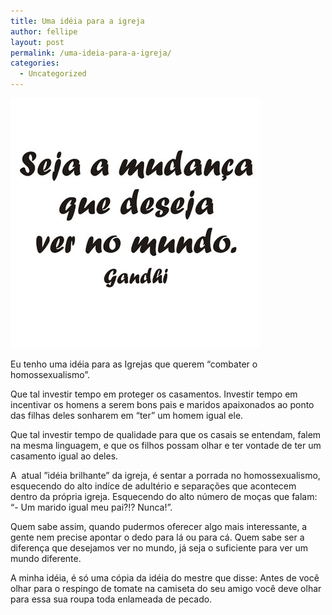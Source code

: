 ```yaml
---
title: Uma idéia para a igreja
author: fellipe
layout: post
permalink: /uma-ideia-para-a-igreja/
categories:
  - Uncategorized
---
```

[<img class="size-full wp-image-338 aligncenter" alt="filei_478" src="/img/posts/2015/01/filei_478.jpg" width="400" height="400" />][1]

Eu tenho uma idéia para as Igrejas que querem &#8220;combater o homossexualismo&#8221;.

Que tal investir tempo em proteger os casamentos. Investir tempo em incentivar os homens a serem bons pais e maridos apaixonados ao ponto das filhas deles sonharem em &#8220;ter&#8221; um homem igual ele.

Que tal investir tempo de qualidade para que os casais se entendam, falem na mesma linguagem, e que os filhos possam olhar e ter vontade de ter um casamento igual ao deles.

A  atual &#8221;idéia brilhante&#8221; da igreja, é sentar a porrada no homossexualismo, esquecendo do alto indíce de adultério e separações que acontecem dentro da própria igreja. Esquecendo do alto número de moças que falam: &#8220;- Um marido igual meu pai?!? Nunca!&#8221;.

Quem sabe assim, quando pudermos oferecer algo mais interessante, a gente nem precise apontar o dedo para lá ou para cá. Quem sabe ser a diferença que desejamos ver no mundo, já seja o suficiente para ver um mundo diferente.

A minha idéia, é só uma cópia da idéia do mestre que disse: Antes de você olhar para o respingo de tomate na camiseta do seu amigo você deve olhar para essa sua roupa toda enlameada de pecado.

 [1]: /img/posts/2015/01/filei_478.jpg